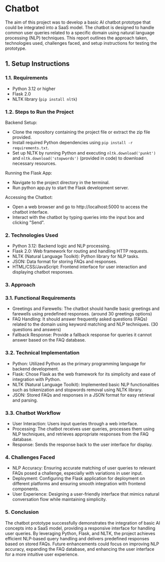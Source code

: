 # Chatbot

The aim of this project was to develop a basic AI chatbot prototype that could be integrated into a SaaS model. The chatbot is designed to handle common user queries related to a specific domain using natural language processing (NLP) techniques. This report outlines the approach taken, technologies used, challenges faced, and setup instructions for testing the prototype.

## 1. Setup Instructions

### 1.1. Requirements

- Python 3.12 or higher
- Flask 2.0
- NLTK library (`pip install nltk`)

### 1.2. Steps to Run the Project

Backend Setup:

- Clone the repository containing the project file or extract the zip file provided.
- Install required Python dependencies using `pip install -r requirements.txt`.
- Set up NLTK by running Python and executing `nltk.download('punkt')` and `nltk.download('stopwords')` (provided in code) to download necessary resources.

Running the Flask App:

- Navigate to the project directory in the terminal.
- Run python app.py to start the Flask development server.

Accessing the Chatbot:

- Open a web browser and go to http://localhost:5000 to access the chatbot interface.
- Interact with the chatbot by typing queries into the input box and clicking "Send".

### 2. Technologies Used

- Python 3.12: Backend logic and NLP processing.
- Flask 2.0: Web framework for routing and handling HTTP requests.
- NLTK (Natural Language Toolkit): Python library for NLP tasks.
- JSON: Data format for storing FAQs and responses.
- HTML/CSS/JavaScript: Frontend interface for user interaction and displaying chatbot responses.

### 3. Approach

### 3.1. Functional Requirements

- Greetings and Farewells: The chatbot should handle basic greetings and farewells using predefined responses. (around 30 greetings options)
- FAQ Handling: It should answer frequently asked questions (FAQs) related to the domain using keyword matching and NLP techniques. (30 questions and answers)
- Fallback Response: Provide a fallback response for queries it cannot answer based on the FAQ database.

### 3.2. Technical Implementation

- Python: Utilized Python as the primary programming language for backend development.
- Flask: Chose Flask as the web framework for its simplicity and ease of integration with Python.
- NLTK (Natural Language Toolkit): Implemented basic NLP functionalities such as tokenization and stopwords removal using NLTK library.
- JSON: Stored FAQs and responses in a JSON format for easy retrieval and parsing.

### 3.3. Chatbot Workflow

- User Interaction: Users input queries through a web interface.
- Processing: The chatbot receives user queries, processes them using NLP techniques, and retrieves appropriate responses from the FAQ database.
- Response: Sends the response back to the user interface for display.

### 4. Challenges Faced

- NLP Accuracy: Ensuring accurate matching of user queries to relevant FAQs posed a challenge, especially with variations in user input.
- Deployment: Configuring the Flask application for deployment on different platforms and ensuring smooth integration with frontend components.
- User Experience: Designing a user-friendly interface that mimics natural conversation flow while maintaining simplicity.

### 5. Conclusion

The chatbot prototype successfully demonstrates the integration of basic AI concepts into a SaaS model, providing a responsive interface for handling user queries. By leveraging Python, Flask, and NLTK, the project achieves efficient NLP-based query handling and delivers predefined responses based on stored FAQs. Future enhancements could focus on improving NLP accuracy, expanding the FAQ database, and enhancing the user interface for a more intuitive user experience.
